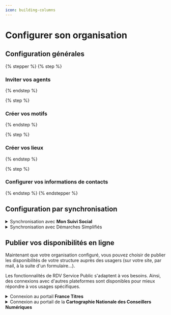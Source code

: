 ```yaml
---
icon: building-columns
---
```


# Configurer son organisation

## Configuration générales&#x20;

{% stepper %}
{% step %}
### **Inviter vos agents**&#x20;


{% endstep %}

{% step %}
### **Créer vos motifs**&#x20;


{% endstep %}

{% step %}
### **Créer vos lieux**&#x20;


{% endstep %}

{% step %}
### **Configurer vos informations de contacts**


{% endstep %}
{% endstepper %}

## Configuration par synchronisation

<details>

<summary>Synchronisation avec <strong>Mon Suivi Social</strong> </summary>



</details>

<details>

<summary>Synchronisation avec Démarches Simplifiés</summary>



</details>

## **Publier vos disponibilités en ligne**&#x20;

Maintenant que votre organisation configuré, vous pouvez choisir de publier les disponibilités de votre structure auprès des usagers (sur votre site, par mail, à la suite d'un formulaire...).&#x20;





Les fonctionnalités de RDV Service Public s'adaptent à vos besoins. Ainsi, des connexions avec d'autres plateformes sont disponibles pour mieux répondre à vos usages spécifiques.

<details>

<summary>Connexion au portail <strong>France Titres</strong> </summary>

Relier vos motifs RDV Service Public au portail France Titres&#x20;

[➡️ Consulter le tutoriel](https://scribehow.com/shared/Configurez_votre_organisation_sur_RDV_Service_Public_DR__Xjgc9TCtSaSmotYxkSguPg)

</details>

<details>

<summary>Connexion au portail de la <strong>Cartographie Nationale des Conseillers Numériques</strong> </summary>

Lorsque la prise de rendez-vous en ligne est activée dans vos motifs sur RDV Service Public, vos disponibilités apparaitront automatiquement sur la [Cartographie](https://www.conseiller-numerique.gouv.fr/).&#x20;

</details>



